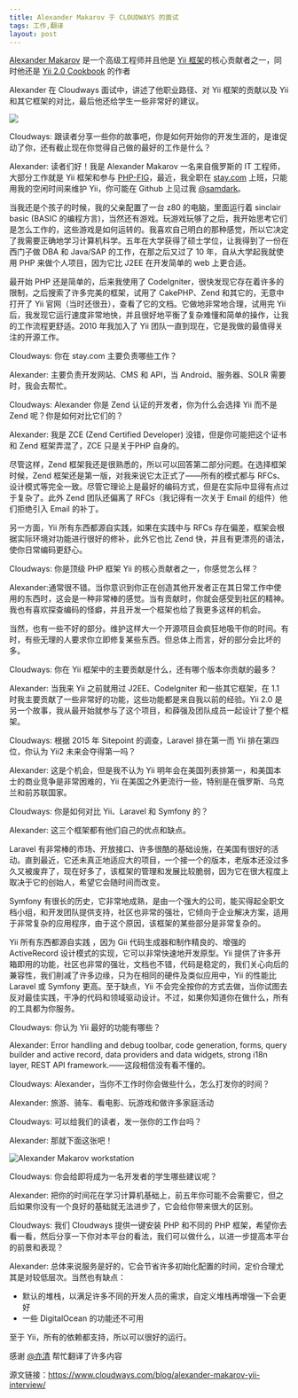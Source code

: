 ```yaml
---
title: Alexander Makarov 于 CLOUDWAYS 的面试
tags: 工作,翻译
layout: post
---
```


<a target="_blank" href="https://github.com/samdark">Alexander Makarov</a> 是一个高级工程师并且他是 <a target="_blank" href="http://www.yiiframework.com/">Yii 框架</a>的核心贡献者之一，同时他还是 <a target="_blank" href="https://github.com/samdark/yii2-cookbook">Yii 2.0 Cookbook</a> 的作者


Alexander 在 Cloudways 面试中，讲述了他职业路径、对 Yii 框架的贡献以及 Yii 和其它框架的对比，最后他还给学生一些非常好的建议。

<img src="https://www.cloudways.com/blog/wp-content/uploads/Alexander-Makarov-Interview-Banner-1.jpg" />

Cloudways: 跟读者分享一些你的故事吧，你是如何开始你的开发生涯的，是谁促动了你，还有截止现在你觉得自己做的最好的工作是什么？

Alexander: 读者们好！我是 Alexander Makarov 一名来自俄罗斯的 IT 工程师，大部分工作就是 Yii 框架和参与 <a target="_blank" href="http://www.php-fig.org/">PHP-FIG</a>，最近，我全职在 <a href="http://www.stay.com/beijing/guides/" target="_blank">stay.com</a> 上班，只能用我的空闲时间来维护 Yii，你可能在 Github 上见过我 <a target="_blank" href="https://github.com/samdark">@samdark</a>。

当我还是个孩子的时候，我的父亲配置了一台 z80 的电脑，里面运行着 sinclair basic (BASIC 的编程方言)，当然还有游戏。玩游戏玩够了之后，我开始思考它们是怎么工作的，这些游戏是如何运转的。我喜欢自己明白的那种感觉，所以它决定了我需要正确地学习计算机科学。五年在大学获得了硕士学位，让我得到了一份在西门子做 DBA 和 Java/SAP 的工作，在那之后又过了 10 年，自从大学起我就使用 PHP 来做个人项目，因为它比 J2EE 在开发简单的 web 上更合适。

最开始 PHP 还是简单的，后来我使用了 CodeIgniter，很快发现它存在着许多的限制，之后搜索了许多完美的框架，试用了 CakePHP、Zend 和其它的，无意中打开了 Yii 官网（当时还很丑），查看了它的文档。它做地非常地合理，试用完 Yii 后，我发现它运行速度非常地快，并且很好地平衡了复杂难懂和简单的操作，让我的工作流程更舒适。2010 年我加入了 Yii 团队一直到现在，它是我做的最值得关注的开源工作。

Cloudways: 你在 stay.com 主要负责哪些工作？

Alexander: 主要负责开发网站、CMS 和 API，当 Android、服务器、SOLR 需要时，我会去帮忙。

Cloudways: Alexander 你是 Zend 认证的开发者，你为什么会选择 Yii 而不是 Zend 呢？你是如何对比它们的？

Alexander: 我是 ZCE (Zend Certified Developer) 没错，但是你可能把这个证书和 Zend 框架弄混了，ZCE 只是关于PHP 自身的。

尽管这样，Zend 框架我还是很熟悉的，所以可以回答第二部分问题。在选择框架时候，Zend 框架还是第一版，对我来说它太正式了——所有的模式都与 RFCs、设计模式等完全一致。尽管它理论上是最好的编码方式，但是在实际中显得有点过于复杂了。此外 Zend 团队还偏离了 RFCs（我记得有一次关于 Email 的组件）他们拒绝引入 Email 的补丁。

另一方面，Yii 所有东西都源自实践，如果在实践中与 RFCs 存在偏差，框架会根据实际环境对功能进行很好的修补，此外它也比 Zend 快，并且有更漂亮的语法，使你日常编码更舒心。

Cloudways: 你是顶级 PHP 框架 Yii 的核心贡献者之一，你感觉怎么样？

Alexander:通常很不错。当你意识到你正在创造其他开发者正在其日常工作中使用的东西时，这会是一种非常棒的感觉。当有贡献时，你就会感受到社区的精神。我也有喜欢探查编码的怪癖，并且开发一个框架也给了我更多这样的机会。


当然，也有一些不好的部分。维护这样大一个开源项目会疯狂地吸干你的时间。有时，有些无理的人要求你立即修复某些东西。但总体上而言，好的部分会比坏的多。 

Cloudways: 你在 Yii 框架中的主要贡献是什么，还有哪个版本你贡献的最多？

Alexander: 当我来 Yii 之前就用过 J2EE、CodeIgniter 和一些其它框架，在 1.1 时我主要贡献了一些非常好的功能，这些功能都是来自我以前的经验。Yii 2.0 是另一个故事，我从最开始就参与了这个项目，和薛强及团队成员一起设计了整个框架。

Cloudways: 根据 2015 年 Sitepoint 的调查，Laravel 排在第一而 Yii 排在第四位，你认为 Yii2 未来会夺得第一吗？

Alexander: 这是个机会，但是我不认为 Yii 明年会在美国列表排第一，和美国本士的商业竞争是非常困难的，Yii 在美国之外更流行一些，特别是在俄罗斯、乌克兰和前苏联国家。

Cloudways: 你是如何对比 Yii、Laravel 和 Symfony 的？

Alexander: 这三个框架都有他们自己的优点和缺点。

Laravel 有非常棒的市场、开放接口、许多很酷的基础设施，在美国有很好的活动。直到最近，它还未真正地适应大的项目，一个接一个的版本，老版本还没过多久又被废弃了，现在好多了，该框架的管理和发展比较脆弱，因为它在很大程度上取决于它的创始人，希望它会随时间而改变。

Symfony 有很长的历史，它非常地成熟，是由一个强大的公司，能买得起全职文档小组，和开发团队提供支持，社区也非常的强壮，它倾向于企业解决方案，适用于非常复杂的应用程序，由于这个原因，该框架的某些部分是非常复杂的。

Yii 所有东西都源自实践 ，因为 Gii 代码生成器和制作精良的、增强的 ActiveRecord 设计模式的实现，它可以非常快速地开发原型。Yii 提供了许多开箱即用的功能，社区也非常的强壮，文档也不错，代码是稳定的，我们关心向后的兼容性，我们削减了许多边缘，只为在相同的硬件及类似应用中，Yii 的性能比 Laravel 或 Symfony 更高。至于缺点，Yii 不会完全按你的方式去做，当你试图去反对最佳实践，干净的代码和领域驱动设计。不过，如果你知道你在做什么，所有的工具都为你服务。

Cloudways: 你认为 Yii 最好的功能有哪些？

Alexander: Error handling and debug toolbar, code generation, forms, query builder and active record, data providers and data widgets, strong i18n layer, REST API framework.——这段相信没有看不懂的。

Cloudways: Alexander，当你不工作时你会做些什么，怎么打发你的时间？

Alexander: 旅游、骑车、看电影、玩游戏和做许多家庭活动

Cloudways: 可以给我们的读者，发一张你的工作台吗？

Alexander: 那就下面这张吧！

![Alexander Makarov workstation](https://www.cloudways.com/blog/wp-content/uploads/image00-8-1024x819.jpg)

Cloudways: 你会给即将成为一名开发者的学生哪些建议呢？

Alexander: 把你的时间花在学习计算机基础上，前五年你可能不会需要它，但之后如果你没有一个良好的基础就无法进步了，它会给你带来很大的区别。

Cloudways: 我们 Cloudways 提供一键安装 PHP 和不同的 PHP 框架，希望你去看一看，然后分享一下你对本平台的看法，我们可以做什么，以进一步提高本平台的前景和表现？

Alexander: 总体来说服务是好的，它会节省许多初始化配置的时间，定价合理尤其是对较低层次。当然也有缺点：

* 默认的堆栈，以满足许多不同的开发人员的需求，自定义堆栈再增强一下会更好
* 一些 DigitalOcean 的功能还不可用

至于 Yii，所有的依赖都支持，所以可以很好的运行。

感谢 [@亦清](https://github.com/yiqing95) 帮忙翻译了许多内容

源文链接：<a target="_blank" href="https://www.cloudways.com/blog/alexander-makarov-yii-interview/">https://www.cloudways.com/blog/alexander-makarov-yii-interview/</a>
